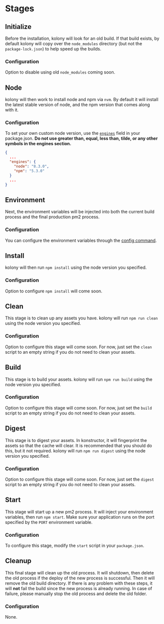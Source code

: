 # Stages
## Initialize
Before the installation, kolony will look for an old build. If that build exists, by default kolony will copy over the `node_modules` directory (but not the `package-lock.json`) to help speed up the builds.

### Configuration
Option to disable using old `node_modules` coming soon.

## Node
kolony will then work to install node and npm via `nvm`. By default it will install the latest stable version of node, and the npm version that comes along with it.

### Configuration
To set your own custom node version, use the [`engines`](https://docs.npmjs.com/files/package.json#engines) field in your package.json. **Do not use greater than, equal, less than, tilde, or any other symbols in the engines section.**
```json
{
  ...
  "engines": {
    "node": "8.3.0",
    "npm": "5.3.0"
  }
  ...
}
```

## Environment
Next, the environment variables will be injected into both the current build process and the final production pm2 process.

### Configuration
You can configure the environment variables through the [config command](https://konstructor.js.org/guides/kolony/config).

## Install
kolony will then run `npm install` using the node version you specified.

### Configuration
Option to configure `npm install` will come soon.

## Clean
This stage is to clean up any assets you have. kolony will run `npm run clean` using the node version you specified.

### Configuration
Option to configure this stage will come soon. For now, just set the `clean` script to an empty string if you do not need to clean your assets.

## Build
This stage is to build your assets. kolony will run `npm run build` using the node version you specified.

### Configuration
Option to configure this stage will come soon. For now, just set the `build` script to an empty string if you do not need to clean your assets.

## Digest
This stage is to digest your assets. In konstructor, it will fingerprint the assets so that the cache will clear. It is recommended that you should do this, but it not required. kolony will run `npm run digest` using the node version you specified.

### Configuration
Option to configure this stage will come soon. For now, just set the `digest` script to an empty string if you do not need to clean your assets.

## Start
This stage will start up a new pm2 process. It will inject your environment variables, then run `npm start`. Make sure your application runs on the port specified by the `PORT` environment variable.

### Configuration
To configure this stage, modify the `start` script in your `package.json`.

## Cleanup
This final stage will clean up the old process. It will shutdown, then delete the old process if the deploy of the new process is successful. Then it will remove the old build directory. If there is any problem with these steps, it will **not** fail the build since the new process is already running. In case of failure, please manually stop the old process and delete the old folder.

### Configuration
None.
